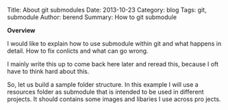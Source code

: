 Title: About git submodules
Date: 2013-10-23
Category: blog
Tags: git, submodule
Author: berend
Summary: How to git submodule

**Overview**

I would like to explain how to use submodule within git and what happens in detail. How to fix conlicts and what can go wrong.

I mainly write this up to come back here later and reread this, because I oft have to think hard about this.

So, let us build a sample folder structure. In this example I will use a resources folder as submodule that is intended to be used in different projects. It should contains some images and libaries I use across pro jects.

